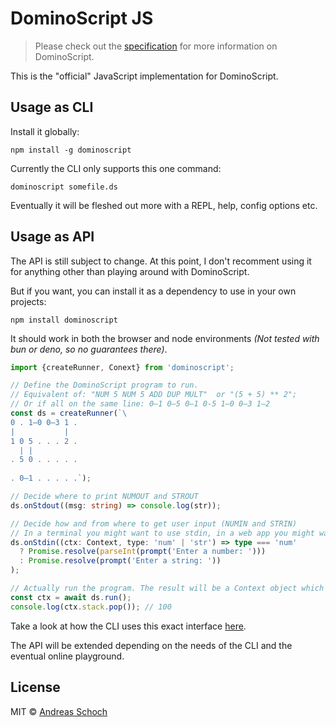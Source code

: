DominoScript JS
========================

> Please check out the [specification](https://github.com/andreas-schoch/dominoscript) for more information on DominoScript. 

This is the "official" JavaScript implementation for DominoScript.

## Usage as CLI

Install it globally:

```shell
npm install -g dominoscript
```

Currently the CLI only supports this one command:

```shell
dominoscript somefile.ds
```

Eventually it will be fleshed out more with a REPL, help, config options etc.


## Usage as API

The API is still subject to change. At this point, I don't recomment using it for anything other than playing around with DominoScript.

But if you want, you can install it as a dependency to use in your own projects: 
```
npm install dominoscript
```

It should work in both the browser and node environments *(Not tested with bun or deno, so no guarantees there)*.

```ts
import {createRunner, Conext} from 'dominoscript';

// Define the DominoScript program to run.
// Equivalent of: "NUM 5 NUM 5 ADD DUP MULT"  or "(5 + 5) ** 2";
// Or if all on the same line: 0—1 0—5 0—1 0-5 1—0 0—3 1—2
const ds = createRunner(`\
0 . 1—0 0—3 1 .
|           |  
1 0 5 . . . 2 .
  | |          
. 5 0 . . . . .
               
. 0—1 . . . . .`);

// Decide where to print NUMOUT and STROUT
ds.onStdout((msg: string) => console.log(str));

// Decide how and from where to get user input (NUMIN and STRIN)
// In a terminal you might want to use stdin, in a web app you might want to use a prompt or listen to key events.
ds.onStdin((ctx: Context, type: 'num' | 'str') => type === 'num'
  ? Promise.resolve(parseInt(prompt('Enter a number: ')))
  : Promise.resolve(prompt('Enter a string: '))
);

// Actually run the program. The result will be a Context object which among other things contains the stack.
const ctx = await ds.run();
console.log(ctx.stack.pop()); // 100
```

Take a look at how the CLI uses this exact interface [here](https://github.com/andreas-schoch/dominoscript/blob/main/interpreters/node/src/bin/cli.ts). 

The API will be extended depending on the needs of the CLI and the eventual online playground.

## License

MIT © [Andreas Schoch](https://github.com/andreas-schoch)
